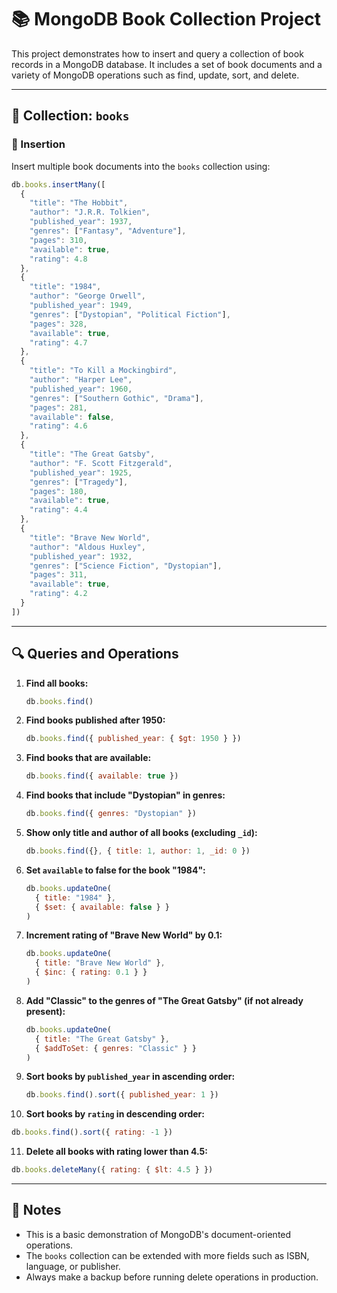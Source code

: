 

# 📚 MongoDB Book Collection Project

This project demonstrates how to insert and query a collection of book records in a MongoDB database. It includes a set of book documents and a variety of MongoDB operations such as find, update, sort, and delete.

---

## 📁 Collection: `books`

### 🔽 Insertion

Insert multiple book documents into the `books` collection using:

```js
db.books.insertMany([
  {
    "title": "The Hobbit",
    "author": "J.R.R. Tolkien",
    "published_year": 1937,
    "genres": ["Fantasy", "Adventure"],
    "pages": 310,
    "available": true,
    "rating": 4.8
  },
  {
    "title": "1984",
    "author": "George Orwell",
    "published_year": 1949,
    "genres": ["Dystopian", "Political Fiction"],
    "pages": 328,
    "available": true,
    "rating": 4.7
  },
  {
    "title": "To Kill a Mockingbird",
    "author": "Harper Lee",
    "published_year": 1960,
    "genres": ["Southern Gothic", "Drama"],
    "pages": 281,
    "available": false,
    "rating": 4.6
  },
  {
    "title": "The Great Gatsby",
    "author": "F. Scott Fitzgerald",
    "published_year": 1925,
    "genres": ["Tragedy"],
    "pages": 180,
    "available": true,
    "rating": 4.4
  },
  {
    "title": "Brave New World",
    "author": "Aldous Huxley",
    "published_year": 1932,
    "genres": ["Science Fiction", "Dystopian"],
    "pages": 311,
    "available": true,
    "rating": 4.2
  }
])
```

---

## 🔍 Queries and Operations

1. **Find all books:**

   ```js
   db.books.find()
   ```

2. **Find books published after 1950:**

   ```js
   db.books.find({ published_year: { $gt: 1950 } })
   ```

3. **Find books that are available:**

   ```js
   db.books.find({ available: true })
   ```

4. **Find books that include "Dystopian" in genres:**

   ```js
   db.books.find({ genres: "Dystopian" })
   ```

5. **Show only title and author of all books (excluding `_id`):**

   ```js
   db.books.find({}, { title: 1, author: 1, _id: 0 })
   ```

6. **Set `available` to false for the book "1984":**

   ```js
   db.books.updateOne(
     { title: "1984" },
     { $set: { available: false } }
   )
   ```

7. **Increment rating of "Brave New World" by 0.1:**

   ```js
   db.books.updateOne(
     { title: "Brave New World" },
     { $inc: { rating: 0.1 } }
   )
   ```

8. **Add "Classic" to the genres of "The Great Gatsby" (if not already present):**

   ```js
   db.books.updateOne(
     { title: "The Great Gatsby" },
     { $addToSet: { genres: "Classic" } }
   )
   ```

9. **Sort books by `published_year` in ascending order:**

   ```js
   db.books.find().sort({ published_year: 1 })
   ```

10. **Sort books by `rating` in descending order:**

```js
db.books.find().sort({ rating: -1 })
```

11. **Delete all books with rating lower than 4.5:**

```js
db.books.deleteMany({ rating: { $lt: 4.5 } })
```

---

## 📝 Notes

* This is a basic demonstration of MongoDB's document-oriented operations.
* The `books` collection can be extended with more fields such as ISBN, language, or publisher.
* Always make a backup before running delete operations in production.


